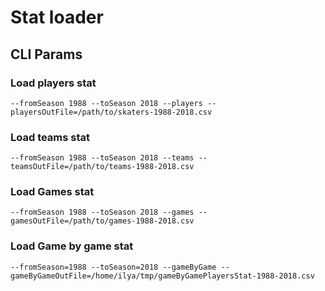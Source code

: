 # Stat loader

## CLI Params
### Load players stat
`--fromSeason 1988 --toSeason 2018 --players --playersOutFile=/path/to/skaters-1988-2018.csv`

### Load teams stat
`--fromSeason 1988 --toSeason 2018 --teams --teamsOutFile=/path/to/teams-1988-2018.csv`


### Load Games stat
`--fromSeason 1988 --toSeason 2018 --games --gamesOutFile=/path/to/games-1988-2018.csv`

### Load Game by game stat
`--fromSeason=1988 --toSeason=2018 --gameByGame --gameByGameOutFile=/home/ilya/tmp/gameByGamePlayersStat-1988-2018.csv`